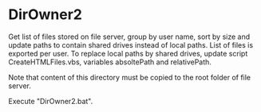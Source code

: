 # DirOwner2

Get list of files stored on file server, group by user name, sort by size and update paths to contain shared drives instead of local paths. List of files is exported per user. To replace local paths by shared drives, update script CreateHTMLFiles.vbs, variables absoltePath and relativePath.

Note that content of this directory must be copied to the root folder of file server.

Execute "DirOwner2.bat".